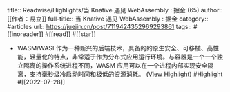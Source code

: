 title:: Readwise/Highlights/当 Knative 遇见 WebAssembly : 掘金 (65)
author:: [[作者：易立]]
full-title:: 当 Knative 遇见 WebAssembly : 掘金
category:: #articles
url:: https://juejin.cn/post/7119424352969293861
tags:: #[[inoreader]] #[[read]] #[[star]]

- WASM/WASI 作为一种新兴的后端技术，具备的的原生安全、可移植、高性能，轻量化的特点，非常适于作为分布式应用运行环境。与容器是一个一个独立隔离的操作系统进程不同，WASM 应用可以在一个进程内部实现安全隔离，支持毫秒级冷启动时间和极低的资源消耗。 ([View Highlight](https://read.readwise.io/read/01g91kxvgc16tg47gh4sm1ndk8)) #Highlight #[[2022-07-28]]